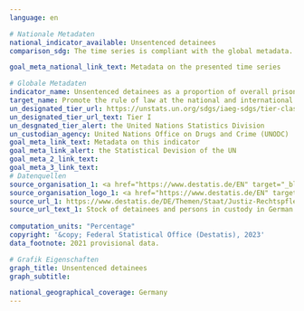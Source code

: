 ```yaml
---
language: en    

# Nationale Metadaten    
national_indicator_available: Unsentenced detainees    
comparison_sdg: The time series is compliant with the global metadata.    

goal_meta_national_link_text: Metadata on the presented time series    

# Globale Metadaten    
indicator_name: Unsentenced detainees as a proportion of overall prison population    
target_name: Promote the rule of law at the national and international levels and ensure equal access to justice for all    
un_designated_tier_url: https://unstats.un.org/sdgs/iaeg-sdgs/tier-classification/    
un_designated_tier_url_text: Tier I    
un_desgnated_tier_alert: the United Nations Statistics Division    
un_custodian_agency: United Nations Office on Drugs and Crime (UNODC)    
goal_meta_link_text: Metadata on this indicator    
goal_meta_link_alert: the Statistical Devision of the UN    
goal_meta_2_link_text:     
goal_meta_3_link_text:         
# Datenquellen
source_organisation_1: <a href="https://www.destatis.de/EN" target="_blank"> Federal Statistical Office (Destatis) </a>
source_organisation_logo_1: <a href="https://www.destatis.de/EN" target="_blank"><img src="https://g205sdgs.github.io/sdg-indicators/public/OrgImgEn/destatis.png" alt="Logo destatis" style="height:60px; width:148px"/></a>
source_url_1: https://www.destatis.de/DE/Themen/Staat/Justiz-Rechtspflege/_inhalt.html#sprg235918
source_url_text_1: Stock of detainees and persons in custody in German prisons (only available in German)
    
computation_units: "Percentage"    
copyright: '&copy; Federal Statistical Office (Destatis), 2023'    
data_footnote: 2021 provisional data.    

# Grafik Eigenschaften    
graph_title: Unsentenced detainees
graph_subtitle:     

national_geographical_coverage: Germany    
---
```


<span></span>